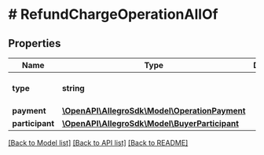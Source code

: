 # # RefundChargeOperationAllOf

## Properties

Name | Type | Description | Notes
------------ | ------------- | ------------- | -------------
**type** | **string** |  | [optional] [default to 'REFUND_CHARGE']
**payment** | [**\OpenAPI\AllegroSdk\Model\OperationPayment**](OperationPayment.md) |  | [optional]
**participant** | [**\OpenAPI\AllegroSdk\Model\BuyerParticipant**](BuyerParticipant.md) |  | [optional]

[[Back to Model list]](../../README.md#models) [[Back to API list]](../../README.md#endpoints) [[Back to README]](../../README.md)
